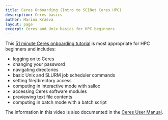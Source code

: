 ```yaml
---
title: Ceres Onboarding (Intro to SCINet Ceres HPC)
description: Ceres basics
author: Marina Kraeva
layout: page
excerpt: Ceres and Unix basics for HPC beginners
---
```


This [51 minute Ceres onboarding tutorial](https://public.3.basecamp.com/p/PZ52ap6Dr6QSDD2THfv1w8BH) is most appropriate for HPC beginners and includes:
- logging on to Ceres
- changing your password
- navigating directories
- basic Unix and SLURM job scheduler commands
- setting file/directory access
- computing in interactive mode with salloc
- accessing Ceres software modules
- previewing text file contents
- computing in batch mode with a batch script

The information in this video is also documented in the [Ceres User Manual](/guide/ceres/).
